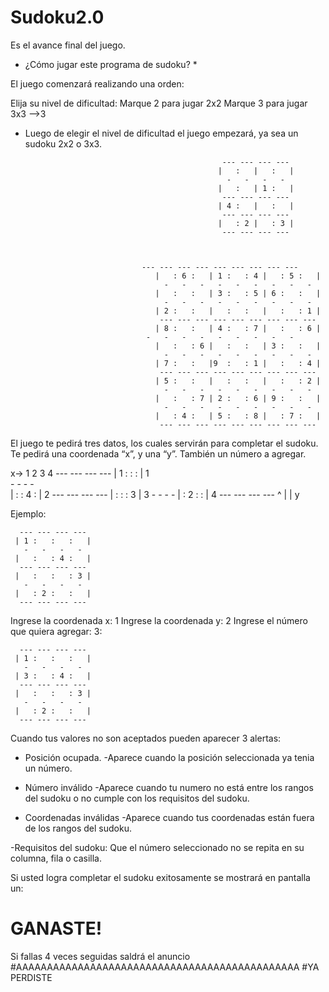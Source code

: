# Sudoku2.0
Es el avance final del juego.

* ¿Cómo jugar este programa de sudoku? *
 

El juego comenzará realizando una orden: 

Elija su nivel de dificultad:
Marque 2 para jugar 2x2
Marque 3 para jugar 3x3
-->3

* Luego de elegir el nivel de dificultad el juego empezará, ya sea un sudoku 2x2 o 3x3.	 

                                                  --- --- --- ---                   
                                                 |   :   |   :   |                           
                                                   -   -   -   -                    
                                                 |   :   | 1 :   |                
                                                  --- --- --- ---                     
                                                 | 4 :   |   :   |               
                                                  --- --- --- ---                 
                                                 |   : 2 |   : 3 |               
                                                  --- --- --- ---  
   
		
		
		                        --- --- --- --- --- --- --- --- ---
                                   |   : 6 :   | 1 :   : 4 |   : 5 :   |
                                     -   -   -   -   -   -   -   -   -
                                   |   :   :   | 3 :   : 5 | 6 :   :   |
                                     -   -   -   -   -   -   -   -   -
                                   | 2 :   :   |   :   :   |   :   : 1 |
	                                --- --- --- --- --- --- --- --- ---
                                   | 8 :   :   | 4 :   : 7 |   :   : 6 |
		                         -   -   -   -   -   -   -   -   -
                                   |   :   : 6 |   :   :   | 3 :   :   |
                                     -   -   -   -   -   -   -   -   -
                                   | 7 :   :   |9  :   : 1 |   :   : 4 |
                                    --- --- --- --- --- --- --- --- ---
                                   | 5 :   :   |   :   :   |   :   : 2 |
                                     -   -   -   -   -   -   -   -   -
                                   |   :   : 7 | 2 :   : 6 | 9 :   :   |
                                     -   -   -   -   -   -   -   -   -
                                   |   : 4 :   | 5 :   : 8 |   : 7 :   |
                                    --- --- --- --- --- --- --- --- ---



El juego te pedirá tres datos, los cuales servirán para completar el sudoku.
Te pedirá una coordenada “x”, y una “y”. También un número a agregar.

x->    1    2    3    4	
      --- --- --- ---
     | 1 :   :   :   |   1                   
       -   -   -   -   
     |   :   : 4 :   |   2
      --- --- --- ---
     |   :   :   : 3 |   3
       -   -   -   -
     |   : 2 :   :   |   4 
      --- --- --- ---
                         ^
		        | |
                         y  

Ejemplo:

      --- --- --- ---
     | 1 :   :   :   |                      
       -   -   -   -   
     |   :   : 4 :   |   
      --- --- --- ---
     |   :   :   : 3 |   
       -   -   -   -
     |   : 2 :   :   |    
      --- --- --- ---
Ingrese la coordenada x:
1
Ingrese la coordenada y:
2
Ingrese el número que quiera agregar:
3:

      --- --- --- ---
     | 1 :   :   :   |                      
       -   -   -   -   
     | 3 :   : 4 :   |   
      --- --- --- ---
     |   :   :   : 3 |   
       -   -   -   -
     |   : 2 :   :   |    
      --- --- --- ---


Cuando tus valores no son aceptados pueden aparecer 3 alertas:

* Posición ocupada.       -Aparece cuando la posición seleccionada ya tenia un número.

* Número inválido         -Aparece cuando tu numero no está entre los rangos del sudoku o no cumple con los requisitos del sudoku.

* Coordenadas inválidas   -Aparece cuando tus coordenadas están fuera de los rangos del sudoku.

-Requisitos del sudoku: Que el número seleccionado no se repita en su columna, fila o casilla.



Si usted logra completar el sudoku exitosamente se mostrará en pantalla un:

# GANASTE!



Si  fallas 4 veces seguidas saldrá el anuncio 
 #AAAAAAAAAAAAAAAAAAAAAAAAAAAAAAAAAAAAAAAAAAAAAA
 #YA PERDISTE
